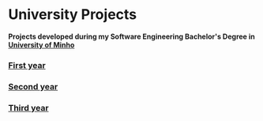 # University Projects
 **Projects developed during my Software Engineering Bachelor's Degree in [University of Minho](https://www.uminho.pt/EN/)**

### [First year](https://github.com/AndreFGSilva/University-projects/tree/main/First%20year)
### [Second year](https://github.com/AndreFGSilva/University-projects/tree/main/Second%20year)
### [Third year](https://github.com/AndreFGSilva/University-projects/tree/main/Third%20year)
